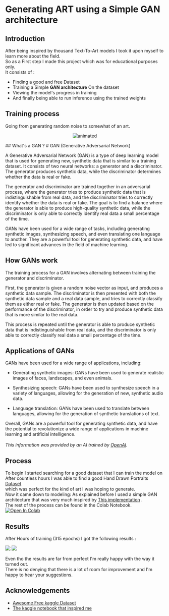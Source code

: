 
# Generating ART using a Simple GAN architecture
## Introduction
After being inspired by thousand Text-To-Art models I took it upon myself to learn more about the field.\
 So as a First step I made this project which was for educational purposes only.\
It consists of :
- Finding a good and free Dataset
- Training a Simple **GAN architecture** On the dataset
- Viewing the model's progress in training
- And finally being able to run inference using the trained weights

## Training process
Going from generating random noise to somewhat of an art.
<p align="center">
  <img src="https://github.com/houssemeddinebayoudha/GAN-art-portraits/blob/main/Gif/animation_5.gif" alt="animated" />
</p>
## What's a GAN ?
# GAN (Generative Adversarial Network)

A Generative Adversarial Network (GAN) is a type of deep learning model that is used for generating new, synthetic data that is similar to a training dataset. It consists of two neural networks: a generator and a discriminator. The generator produces synthetic data, while the discriminator determines whether the data is real or fake.

The generator and discriminator are trained together in an adversarial process, where the generator tries to produce synthetic data that is indistinguishable from real data, and the discriminator tries to correctly identify whether the data is real or fake. The goal is to find a balance where the generator is able to produce high-quality synthetic data, while the discriminator is only able to correctly identify real data a small percentage of the time.

GANs have been used for a wide range of tasks, including generating synthetic images, synthesizing speech, and even translating one language to another. They are a powerful tool for generating synthetic data, and have led to significant advances in the field of machine learning.

## How GANs work

The training process for a GAN involves alternating between training the generator and discriminator.

First, the generator is given a random noise vector as input, and produces a synthetic data sample. The discriminator is then presented with both the synthetic data sample and a real data sample, and tries to correctly classify them as either real or fake. The generator is then updated based on the performance of the discriminator, in order to try and produce synthetic data that is more similar to the real data.

This process is repeated until the generator is able to produce synthetic data that is indistinguishable from real data, and the discriminator is only able to correctly classify real data a small percentage of the time.

## Applications of GANs

GANs have been used for a wide range of applications, including:

- Generating synthetic images: GANs have been used to generate realistic images of faces, landscapes, and even animals.

- Synthesizing speech: GANs have been used to synthesize speech in a variety of languages, allowing for the generation of new, synthetic audio data.

- Language translation: GANs have been used to translate between languages, allowing for the generation of synthetic translations of text.

Overall, GANs are a powerful tool for generating synthetic data, and have the potential to revolutionize a wide range of applications in machine learning and artificial intelligence.\
\
*This information was provided by an AI trained by [OpenAI](https://openai.com).*

## Process
To begin I started searching for a good dataset that I can train the model on\
After countless 
hours I was able to find a good Hand Drawn Portraits [Dataset](https://www.kaggle.com/datasets/karnikakapoor/art-portraits)\
which was perfect for the kind of art I was hoping to generate.\
Now it came down to modeling:
As explained before I used a simple GAN architecture that was very much inspired by [This implementation](https://www.kaggle.com/code/trungthanhnguyen0502/gan-anime/notebook)
.\
The rest of the process can be found in the Colab Notebook. [![Open In Colab](https://colab.research.google.com/assets/colab-badge.svg)](https://colab.research.google.com/drive/185WY6I6Z5CcvQID7hZryb357O95AHYi9?usp=sharing)






## Results
After Hours of training (315 epochs) I got the following results : 



![](https://i.imgur.com/18ajqrF.png)
![](https://i.imgur.com/3khaQIL.png)

Even tho the results are far from perfect I'm really happy with the way it turned out.\
There is no denying that there is a lot of room for improvement and I'm happy to hear your suggestions.

## Acknowledgements

 - [Awesome Free kaggle Dataset](https://www.kaggle.com/datasets/karnikakapoor/art-portraits)
 - [The kaggle notebook that inspired me](https://www.kaggle.com/code/trungthanhnguyen0502/gan-anime/notebook)
